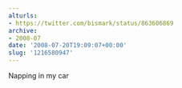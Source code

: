 ```yaml
---
alturls:
- https://twitter.com/bismark/status/863606869
archive:
- 2008-07
date: '2008-07-20T19:09:07+00:00'
slug: '1216580947'
---
```


Napping in my car

